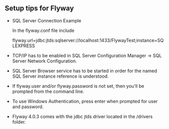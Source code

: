 ## Setup tips for Flyway ##

- SQL Server Connection Example

	In the flyway.conf file include 

	flyway.url=jdbc:jtds:sqlserver://localhost:1433/FlywayTest;instance=SQLEXPRESS

- TCP/IP has to be enabled in SQL Server Configuration Manager -> SQL Server Network Configuration.

- SQL Server Browser service has to be started in order for the named SQL Server instance reference is understood.

- If flyway.user and/or flyway.password is not set, then you'll be prompted from the command line.

- To use Windows Authentication, press enter when prompted for user and password.

- Flyway 4.0.3 comes with the jdbc jtds driver located in the /drivers folder.
